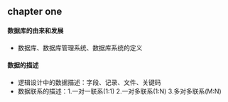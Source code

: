 ## chapter one 
#### 数据库的由来和发展
- 数据库、数据库管理系统、数据库系统的定义
#### 数据的描述
- 逻辑设计中的数据描述：字段、记录、文件、关键码
- 数据联系的描述：1.一对一联系(1:1) 2.一对多联系(1:N) 3.多对多联系(M:N)
